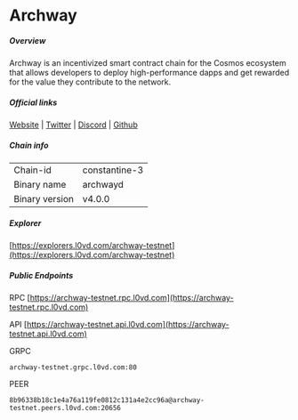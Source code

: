 # Archway


##### Overview
Archway is an incentivized smart contract chain for the Cosmos ecosystem that allows developers to deploy high-performance dapps and get rewarded for the value they contribute to the network.


##### Official links
[Website](https://archway.io/) | [Twitter](https://twitter.com/archwayhq) | [Discord](https://discord.gg/archwayhq) | [Github](https://github.com/archway-network)

##### Chain info

|  |  |
| ------ | ------ |
| Chain-id | constantine-3 |
| Binary name | archwayd |
| Binary version | v4.0.0 |

##### Explorer
[https://explorers.l0vd.com/archway-testnet](https://explorers.l0vd.com/archway-testnet)

##### Public Endpoints
RPC
[https://archway-testnet.rpc.l0vd.com](https://archway-testnet.rpc.l0vd.com)

API
[https://archway-testnet.api.l0vd.com](https://archway-testnet.api.l0vd.com)

GRPC
```
archway-testnet.grpc.l0vd.com:80
```

PEER
```
8b96338b18c1e4a76a119fe0812c131a4e2cc96a@archway-testnet.peers.l0vd.com:20656
```

